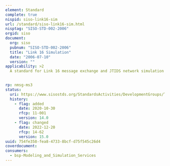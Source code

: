 ```yaml
---
element: Standard
complete: true
nispid: siso-link16-sim
url: /standard/siso-link16-sim.html
nisptag: "SISO-STD-002-2006"
orgid: siso
document:
  org: siso
  pubnum: "SISO-STD-002-2006"
  title: "Link 16 Simulation"
  date: "2006-07-10"
  version: ""
applicability: >2
  A standard for Link 16 message exchange and JTIDS network simulation in the DIS and HLA interoperability frameworks.  The intent is to prescribe the content of the standard fields of the Transmitter and Signal PDUs (and the corresponding RPR-FOM Transmitter Object and Signal Interaction) and establish procedures for their use. Compliance with these procedures will facilitate interoperability among Link 16 simulation systems.

  
rp: nmsg-ms3
status:
  uri: https://www.sisostds.org/StandardsActivities/DevelopmentGroups/TADILTALESPDGPSG.aspx
  history: 
    - flag: added
      date: 2020-10-30
      rfcp: 11-001
      version: 14.0
    - flag: changed
      date: 2022-12-20
      rfcp: 14-62
      version: 15.0
uuid: 754fe358-fea8-4733-8bcf-d75f545c26d4
coverdocument:
consumers:
  - bsp-Modeling_and_Simulation_Services
---
```

